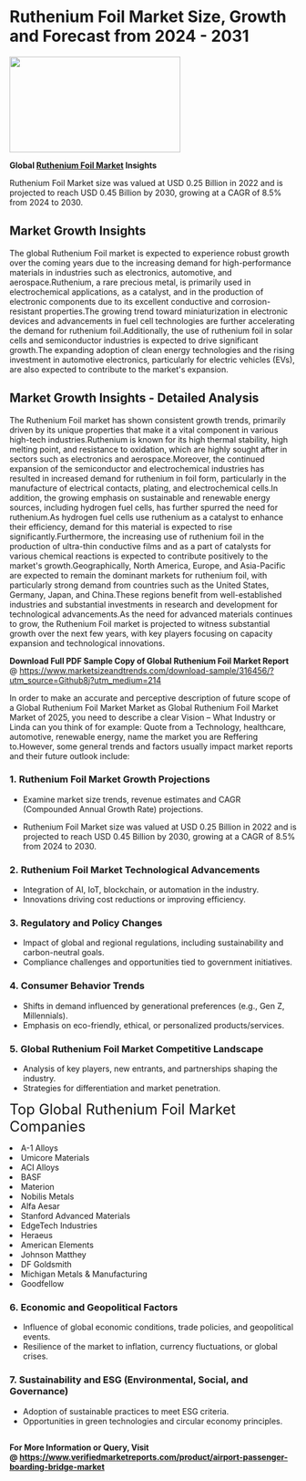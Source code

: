 <H1>Ruthenium Foil Market Size, Growth and Forecast from 2024 - 2031</H1><img class="aligncenter size-medium wp-image-584254" src="https://thirdeyenews.in/wp-content/uploads/2024/09/Global-Market-Research-300x168.jpeg" alt="" width="300" height="168" /><p><strong>Global&nbsp;<a href="https://www.marketsizeandtrends.com/download-sample/316456/?utm_source=Github8j?utm_medium=214">Ruthenium Foil Market</a> Insights</strong></p><p>Ruthenium Foil Market size was valued at USD 0.25 Billion in 2022 and is projected to reach USD 0.45 Billion by 2030, growing at a CAGR of 8.5% from 2024 to 2030.</p><p><h2>Market Growth Insights</h2> The global Ruthenium Foil market is expected to experience robust growth over the coming years due to the increasing demand for high-performance materials in industries such as electronics, automotive, and aerospace.Ruthenium, a rare precious metal, is primarily used in electrochemical applications, as a catalyst, and in the production of electronic components due to its excellent conductive and corrosion-resistant properties.The growing trend toward miniaturization in electronic devices and advancements in fuel cell technologies are further accelerating the demand for ruthenium foil.Additionally, the use of ruthenium foil in solar cells and semiconductor industries is expected to drive significant growth.The expanding adoption of clean energy technologies and the rising investment in automotive electronics, particularly for electric vehicles (EVs), are also expected to contribute to the market's expansion. <h2>Market Growth Insights - Detailed Analysis</h2> The Ruthenium Foil market has shown consistent growth trends, primarily driven by its unique properties that make it a vital component in various high-tech industries.Ruthenium is known for its high thermal stability, high melting point, and resistance to oxidation, which are highly sought after in sectors such as electronics and aerospace.Moreover, the continued expansion of the semiconductor and electrochemical industries has resulted in increased demand for ruthenium in foil form, particularly in the manufacture of electrical contacts, plating, and electrochemical cells.In addition, the growing emphasis on sustainable and renewable energy sources, including hydrogen fuel cells, has further spurred the need for ruthenium.As hydrogen fuel cells use ruthenium as a catalyst to enhance their efficiency, demand for this material is expected to rise significantly.Furthermore, the increasing use of ruthenium foil in the production of ultra-thin conductive films and as a part of catalysts for various chemical reactions is expected to contribute positively to the market's growth.Geographically, North America, Europe, and Asia-Pacific are expected to remain the dominant markets for ruthenium foil, with particularly strong demand from countries such as the United States, Germany, Japan, and China.These regions benefit from well-established industries and substantial investments in research and development for technological advancements.As the need for advanced materials continues to grow, the Ruthenium Foil market is projected to witness substantial growth over the next few years, with key players focusing on capacity expansion and technological innovations.</p><p><span class=""><strong>Download Full PDF Sample Copy of Global Ruthenium Foil Market Report</strong> @ <a href="https://www.marketsizeandtrends.com/download-sample/316456/?utm_source=Github8j?utm_medium=214" target="_blank">https://www.marketsizeandtrends.com/download-sample/316456/?utm_source=Github8j?utm_medium=214</a></span></p><p>In order to make an accurate and perceptive description of future scope of a Global&nbsp;Ruthenium Foil Market Market as Global&nbsp;Ruthenium Foil Market Market of 2025, you need to describe a clear Vision &ndash; What Industry or Linda can you think of for example: Quote from a Technology, healthcare, automotive, renewable energy, name the market you are Reffering to.However, some general trends and factors usually impact market reports and their future outlook include:</p><h3>1.&nbsp;<strong>Ruthenium Foil Market Growth Projections</strong></h3><ul><li>Examine market size trends, revenue estimates and CAGR (Compounded Annual Growth Rate) projections.</li><li><p>Ruthenium Foil Market size was valued at USD 0.25 Billion in 2022 and is projected to reach USD 0.45 Billion by 2030, growing at a CAGR of 8.5% from 2024 to 2030.</p></li></ul><h3>2.&nbsp;<strong>Ruthenium Foil Market Technological Advancements</strong></h3><ul><li>Integration of AI, IoT, blockchain, or automation in the industry.</li><li>Innovations driving cost reductions or improving efficiency.</li></ul><h3>3.&nbsp;<strong>Regulatory and Policy Changes</strong></h3><ul><li>Impact of global and regional regulations, including sustainability and carbon-neutral goals.</li><li>Compliance challenges and opportunities tied to government initiatives.</li></ul><h3>4.&nbsp;<strong>Consumer Behavior Trends</strong></h3><ul><li>Shifts in demand influenced by generational preferences (e.g., Gen Z, Millennials).</li><li>Emphasis on eco-friendly, ethical, or personalized products/services.</li></ul><h3>5.&nbsp;<strong>Global Ruthenium Foil Market Competitive Landscape</strong></h3><ul><li>Analysis of key players, new entrants, and partnerships shaping the industry.</li><li>Strategies for differentiation and market penetration.</li></ul><p data-pm-slice="1 1 []"><span style="color: inherit; font-family: inherit; font-size: 25px;">Top Global Ruthenium Foil Market Companies</span></p><div class="" data-test-id=""><p><li>A-1 Alloys</li><li> Umicore Materials</li><li> ACI Alloys</li><li> BASF</li><li> Materion</li><li> Nobilis Metals</li><li> Alfa Aesar</li><li> Stanford Advanced Materials</li><li> EdgeTech Industries</li><li> Heraeus</li><li> American Elements</li><li> Johnson Matthey</li><li> DF Goldsmith</li><li> Michigan Metals & Manufacturing</li><li> Goodfellow</li></p></div><h3>6.&nbsp;<strong>Economic and Geopolitical Factors</strong></h3><ul><li>Influence of global economic conditions, trade policies, and geopolitical events.</li><li>Resilience of the market to inflation, currency fluctuations, or global crises.</li></ul><h3>7.&nbsp;<strong>Sustainability and ESG (Environmental, Social, and Governance)</strong></h3><ul><li>Adoption of sustainable practices to meet ESG criteria.</li><li>Opportunities in green technologies and circular economy principles.</li></ul><h2><strong style="font-size: 14px;">For More Information or Query, Visit @&nbsp;</strong><a style="background-color: #ffffff; font-size: 14px;" href="https://www.marketsizeandtrends.com/report/ruthenium-foil-market/" target="_blank">https://www.verifiedmarketreports.com/product/airport-passenger-boarding-bridge-market</a></h2>